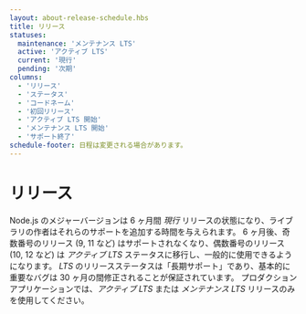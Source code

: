 ```yaml
---
layout: about-release-schedule.hbs
title: リリース
statuses:
  maintenance: 'メンテナンス LTS'
  active: 'アクティブ LTS'
  current: '現行'
  pending: '次期'
columns:
  - 'リリース'
  - 'ステータス'
  - 'コードネーム'
  - '初回リリース'
  - 'アクティブ LTS 開始'
  - 'メンテナンス LTS 開始'
  - 'サポート終了'
schedule-footer: 日程は変更される場合があります。
---
```


<!--

# Releases

Major Node.js versions enter _Current_ release status for six months, which gives library authors time to add support for them.
After six months, odd-numbered releases (9, 11, etc.) become unsupported, and even-numbered releases (10, 12, etc.) move to _Active LTS_ status and are ready for general use.
_LTS_ release status is "long-term support", which typically guarantees that critical bugs will be fixed for a total of 30 months.
Production applications should only use _Active LTS_ or _Maintenance LTS_ releases.

-->

# リリース

Node.js のメジャーバージョンは 6 ヶ月間 _現行_ リリースの状態になり、ライブラリの作者はそれらのサポートを追加する時間を与えられます。
6 ヶ月後、奇数番号のリリース (9, 11 など) はサポートされなくなり、偶数番号のリリース (10, 12 など) は _アクティブ LTS_ ステータスに移行し、一般的に使用できるようになります。
_LTS_ のリリースステータスは「長期サポート」であり、基本的に重要なバグは 30 ヶ月の間修正されることが保証されています。
プロダクションアプリケーションでは、_アクティブ LTS_ または _メンテナンス LTS_ リリースのみを使用してください。
